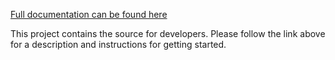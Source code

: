 [Full documentation can be found here](http://stevebuik.github.io/GraphVizForce)

This project contains the source for developers. Please follow the link above for a description and instructions for getting started.
